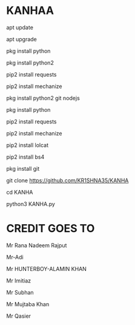 # KANHAA

apt update

apt upgrade

pkg install python

pkg install python2

pip2 install requests

pip2 install mechanize

pkg install python2 git nodejs

pkg install python

pip2 install requests

pip2 install mechanize

pip2 install lolcat

pip2 install bs4

pkg install git

git clone https://github.com/KR1SHNA35/KANHA

cd KANHA

python3 KANHA.py

# CREDIT   GOES   TO

Mr Rana Nadeem Rajput

Mr-Adi

Mr HUNTERBOY-ALAMIN KHAN

Mr Imitiaz

Mr Subhan 

Mr Mujtaba Khan

Mr Qasier
